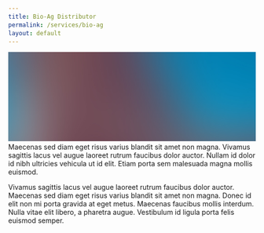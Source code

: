 ```yaml
---
title: Bio-Ag Distributor
permalink: /services/bio-ag
layout: default
---
```

<img src="/images/pic07.jpg" alt="" class="image fit" />
Maecenas sed diam eget risus varius blandit sit amet non magna. Vivamus sagittis lacus vel augue laoreet rutrum faucibus dolor auctor. Nullam id dolor id nibh ultricies vehicula ut id elit. Etiam porta sem malesuada magna mollis euismod.

Vivamus sagittis lacus vel augue laoreet rutrum faucibus dolor auctor. Maecenas sed diam eget risus varius blandit sit amet non magna. Donec id elit non mi porta gravida at eget metus. Maecenas faucibus mollis interdum. Nulla vitae elit libero, a pharetra augue. Vestibulum id ligula porta felis euismod semper.
